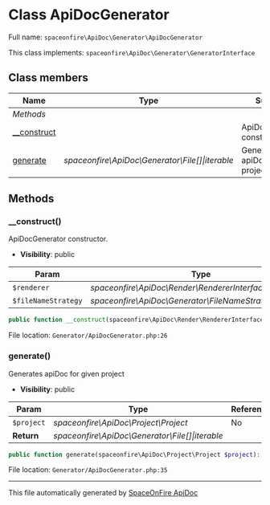 # Class ApiDocGenerator

Full name: `spaceonfire\ApiDoc\Generator\ApiDocGenerator`

This class implements: `spaceonfire\ApiDoc\Generator\GeneratorInterface`

## Class members

| Name                                                                     | Type                                                | Summary                            | Additional                   |
| ------------------------------------------------------------------------ | --------------------------------------------------- | ---------------------------------- | ---------------------------- |
| _Methods_                                                                |                                                     |                                    |                              |
| [\_\_construct](#spaceonfire_apidoc_generator_apidocgenerator_construct) |                                                     | ApiDocGenerator constructor.       | [📢](# "Visibility: public") |
| [generate](#spaceonfire_apidoc_generator_apidocgenerator_generate)       | _spaceonfire\ApiDoc\Generator\File[]&#124;iterable_ | Generates apiDoc for given project | [📢](# "Visibility: public") |

## Methods

<a name="spaceonfire_apidoc_generator_apidocgenerator_construct"></a>

### \_\_construct()

ApiDocGenerator constructor.

-   **Visibility**: public

| Param               | Type                                                     | Reference | Description |
| ------------------- | -------------------------------------------------------- | --------- | ----------- |
| `$renderer`         | _spaceonfire\ApiDoc\Render\RendererInterface_            | No        |             |
| `$fileNameStrategy` | _spaceonfire\ApiDoc\Generator\FileNameStrategyInterface_ | No        |             |

```php
public function __construct(spaceonfire\ApiDoc\Render\RendererInterface $renderer, spaceonfire\ApiDoc\Generator\FileNameStrategyInterface $fileNameStrategy)
```

File location: `Generator/ApiDocGenerator.php:26`

<a name="spaceonfire_apidoc_generator_apidocgenerator_generate"></a>

### generate()

Generates apiDoc for given project

-   **Visibility**: public

| Param      | Type                                                | Reference | Description |
| ---------- | --------------------------------------------------- | --------- | ----------- |
| `$project` | _spaceonfire\ApiDoc\Project\Project_                | No        |             |
| **Return** | _spaceonfire\ApiDoc\Generator\File[]&#124;iterable_ |           |             |

```php
public function generate(spaceonfire\ApiDoc\Project\Project $project): spaceonfire\ApiDoc\Generator\File[]|iterable
```

File location: `Generator/ApiDocGenerator.php:35`

---

This file automatically generated by [SpaceOnFire ApiDoc](https://github.com/spaceonfire/apidoc)

